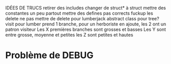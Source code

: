 IDÉES DE TRUCS 
retirer des includes
changer de struct* à struct
mettre des constantes un peu partout
mettre des defines pas corrects
fuckup les delete
ne pas mettre de delete pour lumberjack
abstract class pour tree?
visit pour lumber prend 1 branche, pour un herboriste en ajoute, les 2 ont un patron visiteur
Les X premières branches sont grosses et basses
Les Y sont entre grosse, moyenne et petites
les Z sont petites et hautes

# Problème de DEBUG


